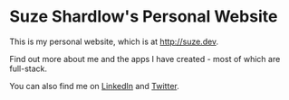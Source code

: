 # Suze Shardlow's Personal Website

This is my personal website, which is at http://suze.dev.

Find out more about me and the apps I have created - most of which are full-stack.

You can also find me on [LinkedIn](http://linkedin.com/in/SuzeShardlow) and [Twitter](http://twitter.com/SuzeShardlow).
